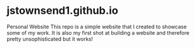 # jstownsend1.github.io
Personal Website
This repo is a simple website that I created to showcase some of my work. It is also my first shot at building a website and therefore pretty unsophisticated but it works!
